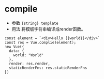 # compile
- 参数
`{string} template`
- 用法
将模版字符串编译成render函数。
```
const element = `<div>Hello {{world}}</div>`
const res = Vue.complie(element);
new Vue({
  data: {
    world: "World"
  },
  render: res.render,
  staticRenderFns: res.staticRenderFns
})
```